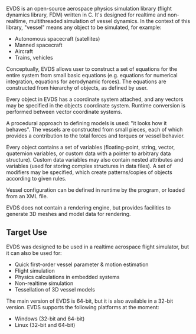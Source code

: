 EVDS is an open-source aerospace physics simulation library (flight dynamics library, FDM)
written in C. It's designed for realtime and non-realtime, multithreaded simulation
of vessel dynamics. In the context of this library, "vessel" means any object to be
simulated, for example:
 - Autonomous spacecraft (satellites)
 - Manned spacecraft
 - Aircraft
 - Trains, vehicles

Conceptually, EVDS allows user to construct a set of equations for the entire
system from small basic equations (e.g. equations for numerical integration,
equations for aerodynamic forces). The equations are constructed from hierarchy
of objects, as defined by user.

Every object in EVDS has a coordinate system attached, and any vectors may be
specified in the objects coordinate system. Runtime conversion is performed
between vector coordinate systems.

A procedural approach to defining models is used: "it looks how it behaves".
The vessels are constructed from small pieces, each of which provides a contribution
to the total forces and torques or vessel behavior.

Every object contains a set of variables (floating-point, string, vector, quaternion
variables, or custom data with a pointer to arbitrary data structure). Custom
data variables may also contain nested attributes and variables (used for
storing complex structures in data files). A set of modifiers may be specified,
which create patterns/copies of objects according to given rules.

Vessel configuration can be defined in runtime by the program, or loaded from
an XML file.

EVDS does not contain a rendering engine, but provides facilities to generate
3D meshes and model data for rendering.

Target Use
--------------------------------------------------------------------------------
EVDS was designed to be used in a realtime aerospace flight simulator, but
it can also be used for:
 - Quick first-order vessel parameter & motion estimation
 - Flight simulation
 - Physics calculations in embedded systems
 - Non-realtime simulation
 - Tessellation of 3D vessel models

The main version of EVDS is 64-bit, but it is also available in a 32-bit version.
EVDS supports the following platforms at the moment:
 - Windows (32-bit and 64-bit)
 - Linux (32-bit and 64-bit)
